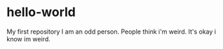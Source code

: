 # hello-world
My first repository
I am an odd person.
People think i'm weird.
It's okay i know im weird.

